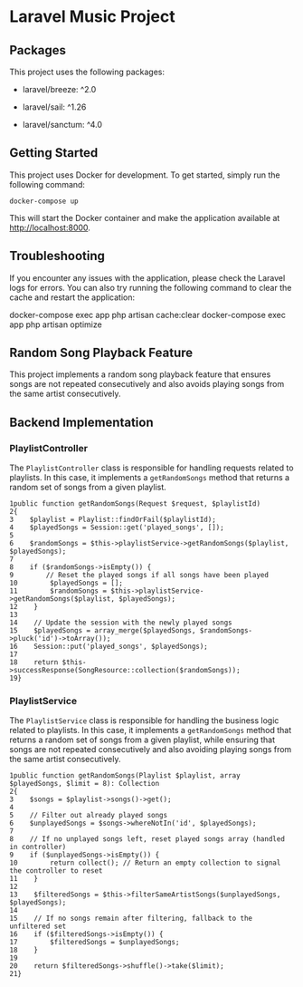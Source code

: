 
# Laravel Music Project

## Packages

This project uses the following packages:

-   laravel/breeze: ^2.0
    
-   laravel/sail: ^1.26
    
-   laravel/sanctum: ^4.0
    

## Getting Started

This project uses Docker for development. To get started, simply run the following command:

```
docker-compose up
```

This will start the Docker container and make the application available at [http://localhost:8000](http://localhost:8000/).

## Troubleshooting

If you encounter any issues with the application, please check the Laravel logs for errors. You can also try running the following command to clear the cache and restart the application:

docker-compose exec app php artisan cache:clear docker-compose exec app php artisan optimize

## Random Song Playback Feature

This project implements a random song playback feature that ensures songs are not repeated consecutively and also avoids playing songs from the same artist consecutively.

## Backend Implementation

### PlaylistController

The `PlaylistController` class is responsible for handling requests related to playlists. In this case, it implements a `getRandomSongs` method that returns a random set of songs from a given playlist.

```
1public function getRandomSongs(Request $request, $playlistId)
2{
3    $playlist = Playlist::findOrFail($playlistId);
4    $playedSongs = Session::get('played_songs', []);
5
6    $randomSongs = $this->playlistService->getRandomSongs($playlist, $playedSongs);
7
8    if ($randomSongs->isEmpty()) {
9        // Reset the played songs if all songs have been played
10        $playedSongs = [];
11        $randomSongs = $this->playlistService->getRandomSongs($playlist, $playedSongs);
12    }
13
14    // Update the session with the newly played songs
15    $playedSongs = array_merge($playedSongs, $randomSongs->pluck('id')->toArray());
16    Session::put('played_songs', $playedSongs);
17    
18    return $this->successResponse(SongResource::collection($randomSongs));
19}
```

### PlaylistService

The `PlaylistService` class is responsible for handling the business logic related to playlists. In this case, it implements a `getRandomSongs` method that returns a random set of songs from a given playlist, while ensuring that songs are not repeated consecutively and also avoiding playing songs from the same artist consecutively.

```
1public function getRandomSongs(Playlist $playlist, array $playedSongs, $limit = 8): Collection
2{
3    $songs = $playlist->songs()->get();
4
5    // Filter out already played songs
6    $unplayedSongs = $songs->whereNotIn('id', $playedSongs);
7
8    // If no unplayed songs left, reset played songs array (handled in controller)
9    if ($unplayedSongs->isEmpty()) {
10        return collect(); // Return an empty collection to signal the controller to reset
11    }
12
13    $filteredSongs = $this->filterSameArtistSongs($unplayedSongs, $playedSongs);
14
15    // If no songs remain after filtering, fallback to the unfiltered set
16    if ($filteredSongs->isEmpty()) {
17        $filteredSongs = $unplayedSongs;
18    }
19
20    return $filteredSongs->shuffle()->take($limit);
21}
```